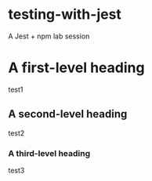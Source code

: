 # testing-with-jest
A Jest + npm lab session
# A first-level heading
test1
## A second-level heading
test2
### A third-level heading
test3